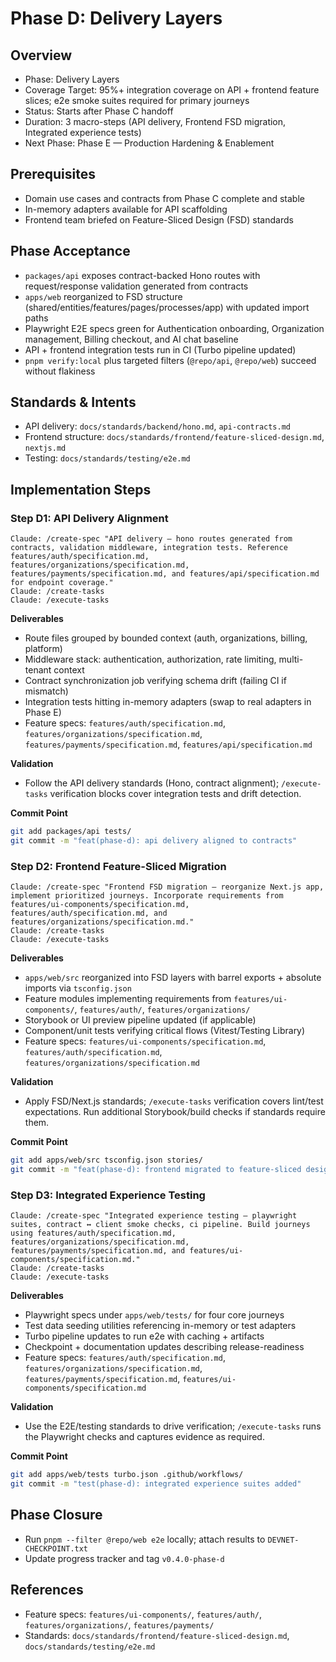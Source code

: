 # Phase D: Delivery Layers

## Overview

- Phase: Delivery Layers
- Coverage Target: 95%+ integration coverage on API + frontend feature slices; e2e smoke suites required for primary journeys
- Status: Starts after Phase C handoff
- Duration: 3 macro-steps (API delivery, Frontend FSD migration, Integrated experience tests)
- Next Phase: Phase E — Production Hardening & Enablement

## Prerequisites

- Domain use cases and contracts from Phase C complete and stable
- In-memory adapters available for API scaffolding
- Frontend team briefed on Feature-Sliced Design (FSD) standards

## Phase Acceptance

- `packages/api` exposes contract-backed Hono routes with request/response validation generated from contracts
- `apps/web` reorganized to FSD structure (shared/entities/features/pages/processes/app) with updated import paths
- Playwright E2E specs green for Authentication onboarding, Organization management, Billing checkout, and AI chat baseline
- API + frontend integration tests run in CI (Turbo pipeline updated)
- `pnpm verify:local` plus targeted filters (`@repo/api`, `@repo/web`) succeed without flakiness

## Standards & Intents

- API delivery: `docs/standards/backend/hono.md`, `api-contracts.md`
- Frontend structure: `docs/standards/frontend/feature-sliced-design.md`, `nextjs.md`
- Testing: `docs/standards/testing/e2e.md`

## Implementation Steps

### Step D1: API Delivery Alignment

```claude
Claude: /create-spec "API delivery — hono routes generated from contracts, validation middleware, integration tests. Reference features/auth/specification.md, features/organizations/specification.md, features/payments/specification.md, and features/api/specification.md for endpoint coverage."
Claude: /create-tasks
Claude: /execute-tasks
```

**Deliverables**
- Route files grouped by bounded context (auth, organizations, billing, platform)
- Middleware stack: authentication, authorization, rate limiting, multi-tenant context
- Contract synchronization job verifying schema drift (failing CI if mismatch)
- Integration tests hitting in-memory adapters (swap to real adapters in Phase E)
- Feature specs: `features/auth/specification.md`, `features/organizations/specification.md`, `features/payments/specification.md`, `features/api/specification.md`

**Validation**
- Follow the API delivery standards (Hono, contract alignment); `/execute-tasks` verification blocks cover integration tests and drift detection.

**Commit Point**
```bash
git add packages/api tests/
git commit -m "feat(phase-d): api delivery aligned to contracts"
```

### Step D2: Frontend Feature-Sliced Migration

```claude
Claude: /create-spec "Frontend FSD migration — reorganize Next.js app, implement prioritized journeys. Incorporate requirements from features/ui-components/specification.md, features/auth/specification.md, and features/organizations/specification.md."
Claude: /create-tasks
Claude: /execute-tasks
```

**Deliverables**
- `apps/web/src` reorganized into FSD layers with barrel exports + absolute imports via `tsconfig.json`
- Feature modules implementing requirements from `features/ui-components/`, `features/auth/`, `features/organizations/`
- Storybook or UI preview pipeline updated (if applicable)
- Component/unit tests verifying critical flows (Vitest/Testing Library)
- Feature specs: `features/ui-components/specification.md`, `features/auth/specification.md`, `features/organizations/specification.md`

**Validation**
- Apply FSD/Next.js standards; `/execute-tasks` verification covers lint/test expectations. Run additional Storybook/build checks if standards require them.

**Commit Point**
```bash
git add apps/web/src tsconfig.json stories/
git commit -m "feat(phase-d): frontend migrated to feature-sliced design"
```

### Step D3: Integrated Experience Testing

```claude
Claude: /create-spec "Integrated experience testing — playwright suites, contract ↔ client smoke checks, ci pipeline. Build journeys using features/auth/specification.md, features/organizations/specification.md, features/payments/specification.md, and features/ui-components/specification.md."
Claude: /create-tasks
Claude: /execute-tasks
```

**Deliverables**
- Playwright specs under `apps/web/tests/` for four core journeys
- Test data seeding utilities referencing in-memory or test adapters
- Turbo pipeline updates to run e2e with caching + artifacts
- Checkpoint + documentation updates describing release-readiness
- Feature specs: `features/auth/specification.md`, `features/organizations/specification.md`, `features/payments/specification.md`, `features/ui-components/specification.md`

**Validation**
- Use the E2E/testing standards to drive verification; `/execute-tasks` runs the Playwright checks and captures evidence as required.

**Commit Point**
```bash
git add apps/web/tests turbo.json .github/workflows/
git commit -m "test(phase-d): integrated experience suites added"
```

## Phase Closure

- Run `pnpm --filter @repo/web e2e` locally; attach results to `DEVNET-CHECKPOINT.txt`
- Update progress tracker and tag `v0.4.0-phase-d`

## References

- Feature specs: `features/ui-components/`, `features/auth/`, `features/organizations/`, `features/payments/`
- Standards: `docs/standards/frontend/feature-sliced-design.md`, `docs/standards/testing/e2e.md`
